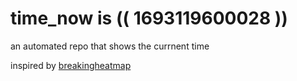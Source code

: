 # time_now is (( 1693119600028 ))

an automated repo that shows the currnent time

inspired by [breakingheatmap](https://github.com/breakingheatmap/breakingheatmap)